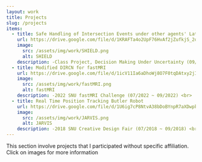 ```yaml
---
layout: work
title: Projects
slug: /projects
items:
  - title: Safe Handling of Intersection Events under other agents' Latent Driving styles (SHIELD)
    url: https://drive.google.com/file/d/1KRAFTa4o2UpF76HvAf2jZufkjS_2qSa9/view?usp=sharing
    image:
      src: /assets/img/work/SHIELD.png
      alt: SHIELD
    description: -Class Project, Decision Making Under Uncertainty (09/2024 ~ 12/2024) <br>
  - title: Modified DIRCN for fastMRI
    url: https://drive.google.com/file/d/1icV11Ia6aDhoWj8O7F0tqDAtxy2jInuk/view?usp=sharing
    image:
      src: /assets/img/work/fastMRI.png
      alt: fastMRI
    description: -2022 SNU fastMRI Challenge (07/2022 ~ 09/2022) <br>
  - title: Real Time Position Tracking Butler Robot
    url: https://drive.google.com/file/d/1U6ig7cP8NtvA38bDoBYnpR7aXDwpkH6-/view?usp=sharing
    image:
      src: /assets/img/work/JARVIS.png
      alt: JARVIS
    description: -2018 SNU Creative Design Fair (07/2018 ~ 09/2018) <br>
---
```


This section involve projects that I participated without specific affiliation. Click on images for more information
<br />
